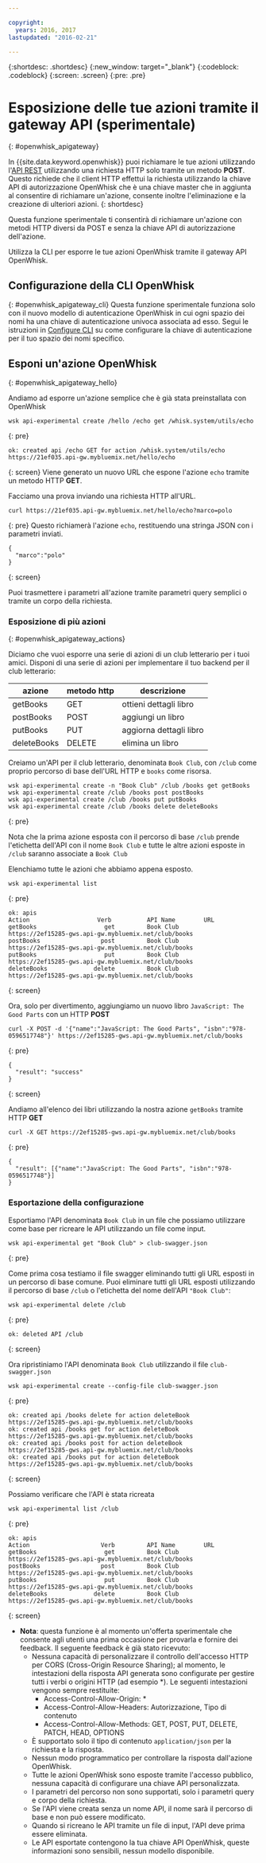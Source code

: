 ```yaml
---

copyright:
  years: 2016, 2017
lastupdated: "2016-02-21"

---
```


{:shortdesc: .shortdesc}
{:new_window: target="_blank"}
{:codeblock: .codeblock}
{:screen: .screen}
{:pre: .pre}

# Esposizione delle tue azioni tramite il gateway API (sperimentale)
{: #openwhisk_apigateway}

In {{site.data.keyword.openwhisk}} puoi richiamare le tue azioni utilizzando l'[API REST](./openwhisk_reference.html#openwhisk_ref_restapi) utilizzando una richiesta HTTP solo tramite un metodo **POST**.
Questo richiede che il client HTTP effettui la richiesta utilizzando la chiave API di autorizzazione OpenWhisk che è una chiave
master che in aggiunta al consentire di richiamare un'azione, consente inoltre l'eliminazione e la creazione di ulteriori azioni.
{: shortdesc}

Questa funzione sperimentale ti consentirà di richiamare un'azione con metodi HTTP diversi da POST e senza la chiave API di autorizzazione dell'azione.

Utilizza la CLI per esporre le tue azioni OpenWhisk tramite il gateway API OpenWhisk. 

## Configurazione della CLI OpenWhisk
{: #openwhisk_apigateway_cli}
Questa funzione sperimentale funziona solo con il nuovo modello di autenticazione OpenWhisk in cui ogni spazio dei nomi ha una chiave di autenticazione univoca associata ad esso.
Segui le istruzioni in [Configure CLI](https://console.ng.bluemix.net/openwhisk/cli) su come configurare la chiave di autenticazione per il tuo spazio dei nomi specifico.

## Esponi un'azione OpenWhisk
{: #openwhisk_apigateway_hello}

Andiamo ad esporre un'azione semplice che è già stata preinstallata con OpenWhisk

```
wsk api-experimental create /hello /echo get /whisk.system/utils/echo
```
{: pre}
```
ok: created api /echo GET for action /whisk.system/utils/echo
https://21ef035.api-gw.mybluemix.net/hello/echo
```
{: screen}
Viene generato un nuovo URL che espone l'azione `echo` tramite un metodo HTTP **GET**.

Facciamo una prova inviando una richiesta HTTP all'URL.
```
curl https://21ef035.api-gw.mybluemix.net/hello/echo?marco=polo
```
{: pre}
Questo richiamerà l'azione `echo`, restituendo una stringa JSON con i parametri inviati.
```
{
  "marco":"polo"
}
```
{: screen}

Puoi trasmettere i parametri all'azione tramite parametri query semplici o tramite un corpo della richiesta.

### Esposizione di più azioni
{: #openwhisk_apigateway_actions}

Diciamo che vuoi esporre una serie di azioni di un club letterario per i tuoi amici.
Disponi di una serie di azioni per implementare il tuo backend per il club letterario:

| azione | metodo http | descrizione |
| ----------- | ----------- | ------------ |
| getBooks    | GET | ottieni dettagli libro  |
| postBooks   | POST | aggiungi un libro |
| putBooks    | PUT | aggiorna dettagli libro |
| deleteBooks | DELETE | elimina un libro |

Creiamo un'API per il club letterario, denominata `Book Club`, con `/club` come proprio percorso di base dell'URL HTTP e `books` come risorsa.
```
wsk api-experimental create -n "Book Club" /club /books get getBooks
wsk api-experimental create /club /books post postBooks
wsk api-experimental create /club /books put putBooks
wsk api-experimental create /club /books delete deleteBooks
```
{: pre}

Nota che la prima azione esposta con il percorso di base `/club` prende l'etichetta dell'API con il nome `Book Club` e tutte le altre azioni esposte in `/club` saranno associate a `Book Club`

Elenchiamo tutte le azioni che abbiamo appena esposto.

```
wsk api-experimental list
```
{: pre}
```
ok: apis
Action                   Verb          API Name        URL
getBooks                   get         Book Club       https://2ef15285-gws.api-gw.mybluemix.net/club/books
postBooks                 post         Book Club       https://2ef15285-gws.api-gw.mybluemix.net/club/books
putBooks                   put         Book Club       https://2ef15285-gws.api-gw.mybluemix.net/club/books
deleteBooks             delete         Book Club       https://2ef15285-gws.api-gw.mybluemix.net/club/books
```
{: screen}

Ora, solo per divertimento, aggiungiamo un nuovo libro `JavaScript: The Good Parts` con un HTTP **POST**
```
curl -X POST -d '{"name":"JavaScript: The Good Parts", "isbn":"978-0596517748"}' https://2ef15285-gws.api-gw.mybluemix.net/club/books
```
{: pre}
```
{
  "result": "success"
}
```
{: screen}

Andiamo all'elenco dei libri utilizzando la nostra azione `getBooks` tramite HTTP **GET**
```
curl -X GET https://2ef15285-gws.api-gw.mybluemix.net/club/books
```
{: pre}
```
{
  "result": [{"name":"JavaScript: The Good Parts", "isbn":"978-0596517748"}]
}
```

### Esportazione della configurazione
Esportiamo l'API denominata `Book Club` in un file che possiamo utilizzare come base per ricreare le API utilizzando un file come input. 
```
wsk api-experimental get "Book Club" > club-swagger.json
```
{: pre}

Come prima cosa testiamo il file swagger eliminando tutti gli URL esposti in un percorso di base comune.
Puoi eliminare tutti gli URL esposti utilizzando il percorso di base `/club` o l'etichetta del nome dell'API `"Book Club"`:
```
wsk api-experimental delete /club
```
{: pre}
```
ok: deleted API /club
```
{: screen}

Ora ripristiniamo l'API denominata `Book Club` utilizzando il file `club-swagger.json`
```
wsk api-experimental create --config-file club-swagger.json
```
{: pre}
```
ok: created api /books delete for action deleteBook
https://2ef15285-gws.api-gw.mybluemix.net/club/books
ok: created api /books get for action deleteBook
https://2ef15285-gws.api-gw.mybluemix.net/club/books
ok: created api /books post for action deleteBook
https://2ef15285-gws.api-gw.mybluemix.net/club/books
ok: created api /books put for action deleteBook
https://2ef15285-gws.api-gw.mybluemix.net/club/books
```
{: screen}

Possiamo verificare che l'API è stata ricreata
```
wsk api-experimental list /club
```
{: pre}
```
ok: apis
Action                    Verb         API Name        URL
getBooks                   get         Book Club       https://2ef15285-gws.api-gw.mybluemix.net/club/books
postBooks                 post         Book Club       https://2ef15285-gws.api-gw.mybluemix.net/club/books
putBooks                   put         Book Club       https://2ef15285-gws.api-gw.mybluemix.net/club/books
deleteBooks             delete         Book Club       https://2ef15285-gws.api-gw.mybluemix.net/club/books
```
{: screen}

- **Nota**: questa funzione è al momento un'offerta sperimentale che consente agli utenti una prima occasione per provarla e fornire dei feedback. Il seguente feedback è già stato ricevuto:
  - Nessuna capacità di personalizzare il controllo dell'accesso HTTP per CORS (Cross-Origin Resource Sharing); al momento, le intestazioni della risposta API generata sono configurate per gestire tutti i verbi o origini HTTP (ad esempio *). Le seguenti intestazioni vengono sempre restituite:
    - Access-Control-Allow-Origin: *
    - Access-Control-Allow-Headers: Autorizzazione, Tipo di contenuto
    - Access-Control-Allow-Methods: GET, POST, PUT, DELETE, PATCH, HEAD, OPTIONS
  - È supportato solo il tipo di contenuto `application/json` per la richiesta e la risposta.
  - Nessun modo programmatico per controllare la risposta dall'azione OpenWhisk.
  - Tutte le azioni OpenWhisk sono esposte tramite l'accesso pubblico, nessuna capacità di configurare una chiave API personalizzata.
  - I parametri del percorso non sono supportati, solo i parametri query e corpo della richiesta.
  - Se l'API viene creata senza un nome API, il nome sarà il percorso di base e non può essere modificato.
  - Quando si ricreano le API tramite un file di input, l'API deve prima essere eliminata.
  - Le API esportate contengono la tua chiave API OpenWhisk, queste informazioni sono sensibili, nessun modello disponibile.
